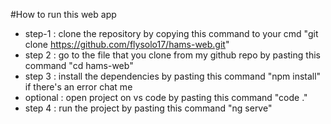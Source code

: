 #How to run this web app 
- step-1 : clone the repository by copying this command to your cmd "git clone https://github.com/flysolo17/hams-web.git"
- step 2 : go to the file that you clone from my github repo by pasting this command "cd hams-web"
- step 3 : install the dependencies by pasting this command "npm install" if there's an error chat me
- optional : open project on vs code by pasting this command "code ."
- step 4 : run the project by pasting this command "ng serve" 



